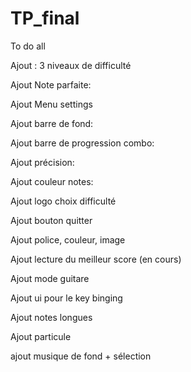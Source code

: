 # TP_final

To do all

Ajout : 3 niveaux de difficulté

Ajout Note parfaite: 
	
Ajout Menu settings

Ajout barre de fond:

Ajout barre de progression combo:
	
Ajout précision:
	
Ajout couleur notes:

Ajout logo choix difficulté

Ajout bouton quitter

Ajout police, couleur, image

Ajout lecture du meilleur score (en cours)

Ajout mode guitare

Ajout ui pour le key binging

Ajout notes longues

Ajout particule

ajout musique de fond + sélection




		
		
		
		
		